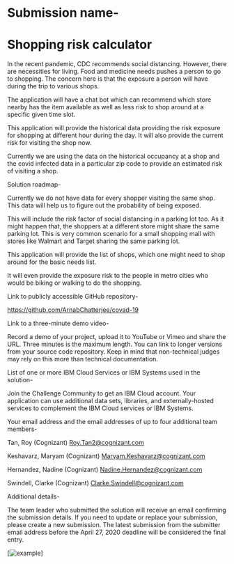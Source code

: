 # Submission name- 

# Shopping risk calculator

In the recent pandemic, CDC recommends social distancing. However, there are necessities for living. Food and medicine needs pushes a person to go to shopping. The concern here is that the exposure a person will have during the trip to various shops.  

The application will have a chat bot which can recommend which store nearby has the item available as well as less risk to shop around at a specific given time slot. 

This application will provide the historical data providing the risk exposure for shopping at different hour during the day. It will also provide the current risk for visiting the shop now. 

Currently we are using the data on the historical occupancy at a shop and the covid infected data in a particular zip code to provide an estimated risk of visiting a shop. 

Solution roadmap- 

Currently we do not have data for every shopper visiting the same shop. This data will help us to figure out the probability of being exposed.  

This will include the risk factor of social distancing in a parking lot too. As it might happen that, the shoppers at a different store might share the same parking lot. This is very common scenario for a small shopping mall with stores like Walmart and Target sharing the same parking lot. 

This application will provide the list of shops, which one might need to shop around for the basic needs list. 

It will even provide the exposure risk to the people in metro cities who would be biking or walking to do the shopping.   

Link to publicly accessible GitHub repository- 

https://github.com/ArnabChatterjee/covad-19 

Link to a three-minute demo video- 

Record a demo of your project, upload it to YouTube or Vimeo and share the URL. Three minutes is the maximum length. You can link to longer versions from your source code repository. Keep in mind that non-technical judges may rely on this more than technical documentation. 

List of one or more IBM Cloud Services or IBM Systems used in the solution- 

Join the Challenge Community to get an IBM Cloud account. Your application can use additional data sets, libraries, and externally-hosted services to complement the IBM Cloud services or IBM Systems. 

Your email address and the email addresses of up to four additional team members- 

Tan, Roy (Cognizant) <Roy.Tan2@cognizant.com> 

Keshavarz, Maryam (Cognizant) <Maryam.Keshavarz@cognizant.com> 

Hernandez, Nadine (Cognizant) Nadine.Hernandez@cognizant.com 

Swindell, Clarke (Cognizant) <Clarke.Swindell@cognizant.com> 

Additional details- 

The team leader who submitted the solution will receive an email confirming the submission details. If you need to update or replace your submission, please create a new submission. The latest submission from the submitter email address before the April 27, 2020 deadline will be considered the final entry. 

[![example](https://drive.google.com/file/d/12N4SKcY5UZuPQ39lnSgFitV63SG4koyw/view?usp=sharing)]
